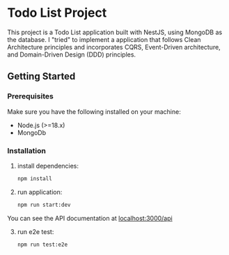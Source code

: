 # Todo List Project

This project is a Todo List application built with NestJS, using MongoDB as the database. I "tried" to implement a application that follows Clean Architecture principles and incorporates CQRS, Event-Driven architecture, and Domain-Driven Design (DDD) principles.

## Getting Started

### Prerequisites

Make sure you have the following installed on your machine:

- Node.js (>=18.x)
- MongoDb

### Installation

1. install dependencies:

   ```sh
   npm install
   ```

2. run application:

   ```sh
   npm run start:dev
   ```

You can see the API documentation at [localhost:3000/api](http://localhost:3000/api)

3. run e2e test:

   ```sh
   npm run test:e2e
   ```
